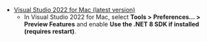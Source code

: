 * [Visual Studio 2022 for Mac (latest version)](https://visualstudio.microsoft.com/vs/mac/)
  * In Visual Studio 2022 for Mac, select **Tools > Preferences... > Preview Features** and enable **Use the .NET 8 SDK if installed (requires restart)**.
